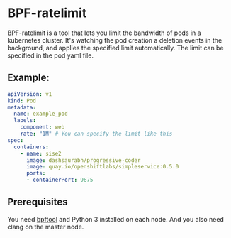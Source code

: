 # BPF-ratelimit

BPF-ratelimit is a tool that lets you limit the bandwidth of pods in a kubernetes cluster.
It's watching the pod creation a deletion events in the background, and applies the specified limit automatically.
The limit can be specified in the pod yaml file.

## Example:

```yaml
apiVersion: v1
kind: Pod
metadata:
  name: example_pod
  labels: 
    component: web
    rate: "1M" # You can specify the limit like this
spec:
  containers:
    - name: sise2
      image: dashsaurabh/progressive-coder
      image: quay.io/openshiftlabs/simpleservice:0.5.0
      ports: 
      - containerPort: 9875
```


## Prerequisites

You need [bpftool](https://lwn.net/Articles/739357/) and Python 3 installed on each node.
And you also need clang on the master node.
